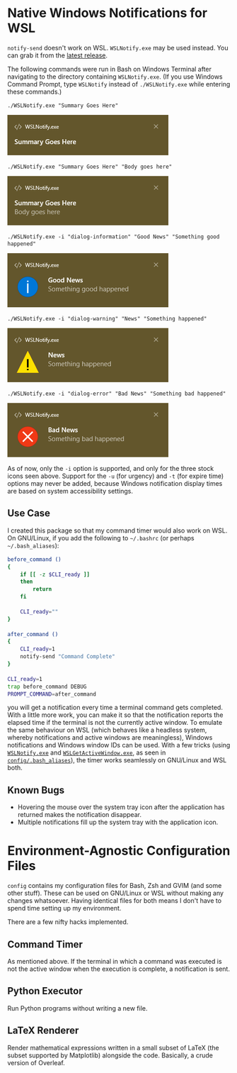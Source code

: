 # Native Windows Notifications for WSL
`notify-send` doesn't work on WSL. `WSLNotify.exe` may be used instead. You can
grab it from the
[latest release](https://github.com/tfpf/WSLNotify/releases/latest).

The following commands were run in Bash on Windows Terminal after navigating to
the directory containing `WSLNotify.exe`. (If you use Windows Command Prompt,
type `WSLNotify` instead of `./WSLNotify.exe` while entering these commands.)

```
./WSLNotify.exe "Summary Goes Here"
```
![summary](WSLNotify/gallery/1_summary.png)

```
./WSLNotify.exe "Summary Goes Here" "Body goes here"
```
![summarybody](WSLNotify/gallery/2_summary_and_body.png)

```
./WSLNotify.exe -i "dialog-information" "Good News" "Something good happened"
```
![information](WSLNotify/gallery/3_information.png)

```
./WSLNotify.exe -i "dialog-warning" "News" "Something happened"
```
![warning](WSLNotify/gallery/4_warning.png)

```
./WSLNotify.exe -i "dialog-error" "Bad News" "Something bad happened"
```
![error](WSLNotify/gallery/5_error.png)

As of now, only the `-i` option is supported, and only for the three stock
icons seen above. Support for the `-u` (for urgency) and `-t` (for expire time)
options may never be added, because Windows notification display times are
based on system accessibility settings.

## Use Case
I created this package so that my command timer would also work on WSL. On
GNU/Linux, if you add the following to `~/.bashrc` (or perhaps
`~/.bash_aliases`):
```bash
before_command ()
{
    if [[ -z $CLI_ready ]]
    then
        return
    fi

    CLI_ready=""
}

after_command ()
{
    CLI_ready=1
    notify-send "Command Complete"
}

CLI_ready=1
trap before_command DEBUG
PROMPT_COMMAND=after_command
```
you will get a notification every time a terminal command gets completed. With
a little more work, you can make it so that the notification reports the
elapsed time if the terminal is not the currently active window. To emulate the
same behaviour on WSL (which behaves like a headless system, whereby
notifications and active windows are meaningless), Windows notifications and
Windows window IDs can be used. With a few tricks (using
[`WSLNotify.exe`](https://github.com/tfpf/WSLNotify/releases/latest) and
[`WSLGetActiveWindow.exe`](https://github.com/tfpf/WSLNotify/releases/latest),
as seen in
[`config/.bash_aliases`](config/.bash_aliases)), the timer works seamlessly on
GNU/Linux and WSL both.

## Known Bugs
* Hovering the mouse over the system tray icon after the application has
returned makes the notification disappear.
* Multiple notifications fill up the system tray with the application icon.

# Environment-Agnostic Configuration Files
`config` contains my configuration files for Bash, Zsh and GVIM (and some other
stuff). These can be used on GNU/Linux or WSL without making any changes
whatsoever. Having identical files for both means I don't have to spend time
setting up my environment.

There are a few nifty hacks implemented.

## Command Timer
As mentioned above. If the terminal in which a command was executed is not the
active window when the execution is complete, a notification is sent.

## Python Executor
Run Python programs without writing a new file.

## LaTeX Renderer
Render mathematical expressions written in a small subset of LaTeX (the subset
supported by Matplotlib) alongside the code. Basically, a crude version of
Overleaf.
